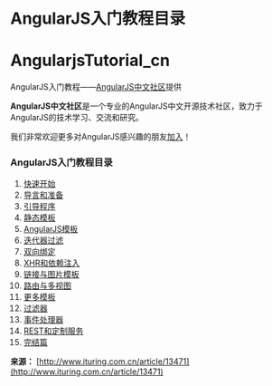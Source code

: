 # AngularJS入门教程目录 #

<div class="post-text">
<h1>AngularjsTutorial_cn</h1>

<p>AngularJS入门教程——<a href="http://angularjs.cn/" target="_blank">AngularJS中文社区</a>提供</p>

<p><strong>AngularJS中文社区</strong>是一个专业的AngularJS中文开源技术社区，致力于AngularJS的技术学习、交流和研究。</p>

<p>我们非常欢迎更多对AngularJS感兴趣的朋友<a href="http://angularjs.cn/register" target="_blank">加入</a>！</p>

<h3>AngularJS入门教程目录</h3>

<ol>
<li><a href="http://www.ituring.com.cn/article/13472">快速开始</a></li>
<li><a href="http://www.ituring.com.cn/article/13473">导言和准备</a></li>
<li><a href="http://www.ituring.com.cn/article/13474">引导程序</a></li>
<li><a href="http://www.ituring.com.cn/article/13475">静态模板</a></li>
<li><a href="http://www.ituring.com.cn/article/15762">AngularJS模板</a></li>
<li><a href="http://www.ituring.com.cn/article/15763">迭代器过滤</a></li>
<li><a href="http://www.ituring.com.cn/article/15764">双向绑定</a></li>
<li><a href="http://www.ituring.com.cn/article/15765">XHR和依赖注入</a></li>
<li><a href="http://www.ituring.com.cn/article/15766">链接与图片模板</a></li>
<li><a href="http://www.ituring.com.cn/article/15767">路由与多视图</a></li>
<li><a href="http://www.ituring.com.cn/article/15768">更多模板</a></li>
<li><a href="http://www.ituring.com.cn/article/15769">过滤器</a></li>
<li><a href="http://www.ituring.com.cn/article/15770">事件处理器</a></li>
<li><a href="http://www.ituring.com.cn/article/15771">REST和定制服务</a></li>
<li><a href="http://www.ituring.com.cn/article/15772">完结篇</a></li>
</ol>
                </div>


**来源：** [http://www.ituring.com.cn/article/13471](http://www.ituring.com.cn/article/13471)